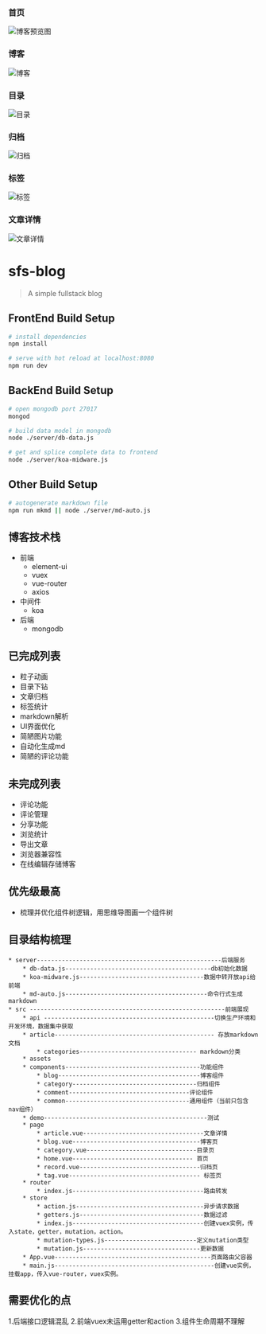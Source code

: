 ### 首页
![博客预览图](https://github.com/FrankKai/sfs-blog/blob/master/src/assets/images/newcover.png)
### 博客
![博客](https://github.com/FrankKai/sfs-blog/blob/master/src/assets/images/博客.png)
### 目录
![目录](https://github.com/FrankKai/sfs-blog/blob/master/src/assets/images/目录.png)
### 归档
![归档](https://github.com/FrankKai/sfs-blog/blob/master/src/assets/images/归档.png)
### 标签
![标签](https://github.com/FrankKai/sfs-blog/blob/master/src/assets/images/标签.png)
### 文章详情
![文章详情](https://github.com/FrankKai/sfs-blog/blob/master/src/assets/images/文章详情.png)
# sfs-blog

> A simple fullstack blog

## FrontEnd Build Setup

``` bash
# install dependencies
npm install

# serve with hot reload at localhost:8080
npm run dev

```
## BackEnd Build Setup

``` bash
# open mongodb port 27017
mongod

# build data model in mongodb
node ./server/db-data.js

# get and splice complete data to frontend
node ./server/koa-midware.js

```
## Other Build Setup

``` bash
# autogenerate markdown file
npm run mkmd || node ./server/md-auto.js

```

## 博客技术栈
* 前端
  * element-ui
  * vuex
  * vue-router
  * axios
* 中间件
  * koa
* 后端
  * mongodb

## 已完成列表
* 粒子动画
* 目录下钻
* 文章归档
* 标签统计
* markdown解析
* UI界面优化
* 简陋图片功能
* 自动化生成md
* 简陋的评论功能

## 未完成列表
* 评论功能
* 评论管理
* 分享功能
* 浏览统计
* 导出文章
* 浏览器兼容性
* 在线编辑存储博客

## 优先级最高
* 梳理并优化组件树逻辑，用思维导图画一个组件树

## 目录结构梳理
	* server----------------------------------------------------后端服务
		* db-data.js-----------------------------------------db初始化数据
		* koa-midware.js-----------------------------------数据中转开放api给前端
		* md-auto.js----------------------------------------命令行式生成markdown
	* src -------------------------------------------------------前端展现
		* api ------------------------------------------------切换生产环境和开发环境，数据集中获取
		* article--------------------------------------------- 存放markdown文档
			* categories--------------------------------- markdown分类
		* assets
		* components--------------------------------------功能组件
			* blog----------------------------------------博客组件
			* category-----------------------------------归档组件
			* comment----------------------------------评论组件
			* common-----------------------------------通用组件（当前只包含nav组件）
		* demo----------------------------------------------测试
		* page
			* article.vue----------------------------------文章详情
			* blog.vue------------------------------------博客页
			* category.vue-------------------------------目录页
			* home.vue---------------------------------- 首页
			* record.vue----------------------------------归档页
			* tag.vue------------------------------------- 标签页
		* router
			* index.js-------------------------------------路由转发
		* store
			* action.js------------------------------------异步请求数据
			* getters.js-----------------------------------数据过滤
			* index.js-------------------------------------创建vuex实例，传入state，getter，mutation，action。
			* mutation-types.js--------------------------定义mutation类型
			* mutation.js---------------------------------更新数据
		* App.vue--------------------------------------------页面路由父容器
		* main.js---------------------------------------------创建vue实例，挂载app，传入vue-router，vuex实例。

## 需要优化的点
1.后端接口逻辑混乱
2.前端vuex未运用getter和action
3.组件生命周期不理解